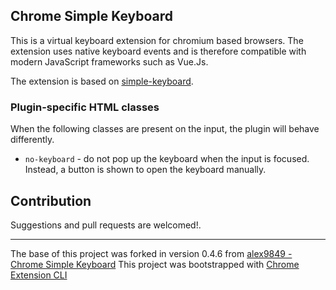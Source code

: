 ## Chrome Simple Keyboard

This is a virtual keyboard extension for chromium based browsers.
The extension uses native keyboard events and is therefore compatible with modern JavaScript frameworks such as Vue.Js.

The extension is based on [simple-keyboard](https://github.com/hodgef/simple-keyboard).

### Plugin-specific HTML classes

When the following classes are present on the input, the plugin will behave differently.

- `no-keyboard` - do not pop up the keyboard when the input is focused. Instead, a button is shown to open the keyboard manually.

## Contribution

Suggestions and pull requests are welcomed!.

---

The base of this project was forked in version 0.4.6 from [alex9849 - Chrome Simple Keyboard](https://github.com/alex9849/chrome-simple-keyboard)
This project was bootstrapped with [Chrome Extension CLI](https://github.com/dutiyesh/chrome-extension-cli)
